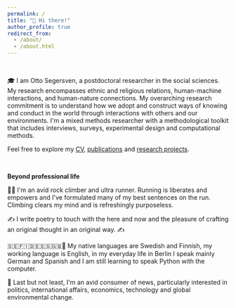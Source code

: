 ```yaml
---
permalink: /
title: "👋 Hi there!"
author_profile: true
redirect_from: 
  - /about/
  - /about.html
---
```


 


<!--This is my personal page to tell you about myself, my work and showcase my research projects and proposals.-->




<br>


🎓 I am Otto Segersven, a postdoctoral researcher in the social sciences. My research encompasses ethnic and religious relations, human-machine interactions, and human-nature connections. My overarching research commitment is to understand how we adopt and construct ways of knowing and conduct in the world through interactions with others and our environments. I'm a mixed methods researcher with a methodological toolkit that includes interviews, surveys, experimental design and computational methods.




Feel free to explore my [CV](cv/), [publications](/publications1/) and [research projects](/projects1/).

<br>

**Beyond professional life**


🏃‍♂️ I'm an avid rock climber and ultra runner. Running is liberates and empowers and I've formulated many of my best sentences on the run. Climbing clears my mind and is refreshingly purposeless.


✍️ I write poetry to touch with the here and now and the pleasure of crafting an original thought in an original way. ✍️ <!--Poetry helps me to touch the here and now and perhaps grasp a glimpse of the universal, intersubjective experience.-->


🇸🇪🇫🇮🇩🇪🇪🇸🇬🇧🐍 My native languages are Swedish and Finnish, my working language is English, in my everyday life in Berlin I speak mainly German and Spanish and I am still learning to speak Python with the computer.


📰 Last but not least, I'm an avid consumer of news, particularly interested in politics, international affairs, economics, technology and global environmental change.

